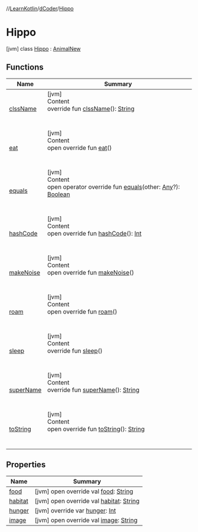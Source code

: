 //[LearnKotlin](../../index.md)/[dCoder](../index.md)/[Hippo](index.md)



# Hippo  
 [jvm] class [Hippo](index.md) : [AnimalNew](../-animal-new/index.md)   


## Functions  
  
|  Name|  Summary| 
|---|---|
| [clssName](../-animal-new/clss-name.md)| [jvm]  <br>Content  <br>override fun [clssName](../-animal-new/clss-name.md)(): [String](https://kotlinlang.org/api/latest/jvm/stdlib/kotlin/-string/index.html)  <br><br><br>
| [eat](eat.md)| [jvm]  <br>Content  <br>open override fun [eat](eat.md)()  <br><br><br>
| [equals](../../testOk/-rectangle/index.md#kotlin/Any/equals/#kotlin.Any?/PointingToDeclaration/)| [jvm]  <br>Content  <br>open operator override fun [equals](../../testOk/-rectangle/index.md#kotlin/Any/equals/#kotlin.Any?/PointingToDeclaration/)(other: [Any](https://kotlinlang.org/api/latest/jvm/stdlib/kotlin/-any/index.html)?): [Boolean](https://kotlinlang.org/api/latest/jvm/stdlib/kotlin/-boolean/index.html)  <br><br><br>
| [hashCode](../../testOk/-rectangle/index.md#kotlin/Any/hashCode/#/PointingToDeclaration/)| [jvm]  <br>Content  <br>open override fun [hashCode](../../testOk/-rectangle/index.md#kotlin/Any/hashCode/#/PointingToDeclaration/)(): [Int](https://kotlinlang.org/api/latest/jvm/stdlib/kotlin/-int/index.html)  <br><br><br>
| [makeNoise](make-noise.md)| [jvm]  <br>Content  <br>open override fun [makeNoise](make-noise.md)()  <br><br><br>
| [roam](../-animal-new/roam.md)| [jvm]  <br>Content  <br>open override fun [roam](../-animal-new/roam.md)()  <br><br><br>
| [sleep](../-animal-new/sleep.md)| [jvm]  <br>Content  <br>override fun [sleep](../-animal-new/sleep.md)()  <br><br><br>
| [superName](../-animal-new/super-name.md)| [jvm]  <br>Content  <br>override fun [superName](../-animal-new/super-name.md)(): [String](https://kotlinlang.org/api/latest/jvm/stdlib/kotlin/-string/index.html)  <br><br><br>
| [toString](../../testOk/-rectangle/index.md#kotlin/Any/toString/#/PointingToDeclaration/)| [jvm]  <br>Content  <br>open override fun [toString](../../testOk/-rectangle/index.md#kotlin/Any/toString/#/PointingToDeclaration/)(): [String](https://kotlinlang.org/api/latest/jvm/stdlib/kotlin/-string/index.html)  <br><br><br>


## Properties  
  
|  Name|  Summary| 
|---|---|
| [food](index.md#dCoder/Hippo/food/#/PointingToDeclaration/)|  [jvm] open override val [food](index.md#dCoder/Hippo/food/#/PointingToDeclaration/): [String](https://kotlinlang.org/api/latest/jvm/stdlib/kotlin/-string/index.html)   <br>
| [habitat](index.md#dCoder/Hippo/habitat/#/PointingToDeclaration/)|  [jvm] open override val [habitat](index.md#dCoder/Hippo/habitat/#/PointingToDeclaration/): [String](https://kotlinlang.org/api/latest/jvm/stdlib/kotlin/-string/index.html)   <br>
| [hunger](index.md#dCoder/Hippo/hunger/#/PointingToDeclaration/)|  [jvm] override var [hunger](index.md#dCoder/Hippo/hunger/#/PointingToDeclaration/): [Int](https://kotlinlang.org/api/latest/jvm/stdlib/kotlin/-int/index.html)   <br>
| [image](index.md#dCoder/Hippo/image/#/PointingToDeclaration/)|  [jvm] open override val [image](index.md#dCoder/Hippo/image/#/PointingToDeclaration/): [String](https://kotlinlang.org/api/latest/jvm/stdlib/kotlin/-string/index.html)   <br>

